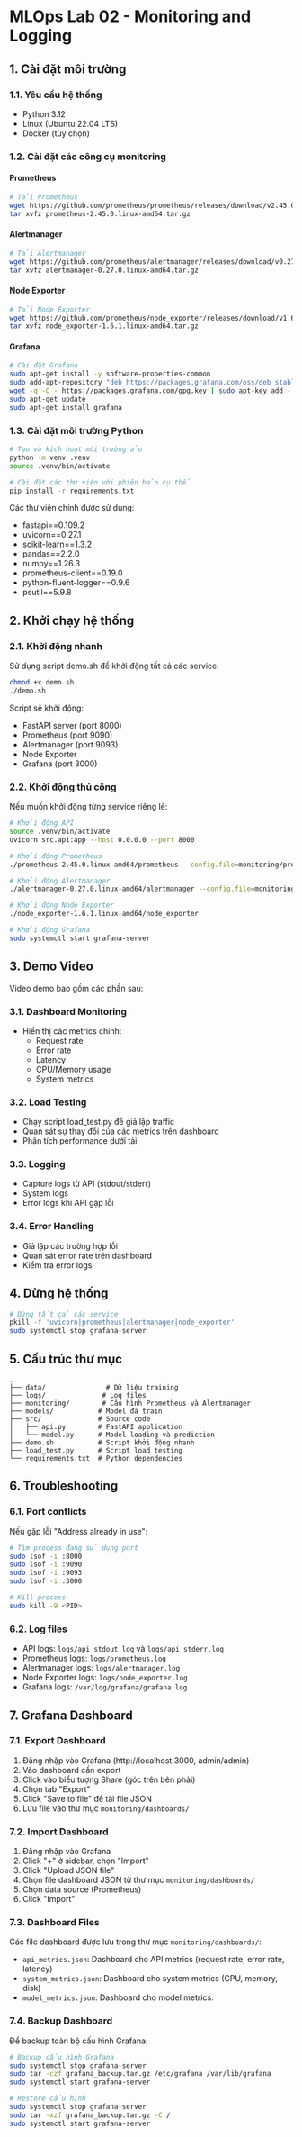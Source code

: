 # MLOps Lab 02 - Monitoring and Logging

## 1. Cài đặt môi trường

### 1.1. Yêu cầu hệ thống
- Python 3.12
- Linux (Ubuntu 22.04 LTS)
- Docker (tùy chọn)

### 1.2. Cài đặt các công cụ monitoring

#### Prometheus
```bash
# Tải Prometheus
wget https://github.com/prometheus/prometheus/releases/download/v2.45.0/prometheus-2.45.0.linux-amd64.tar.gz
tar xvfz prometheus-2.45.0.linux-amd64.tar.gz
```

#### Alertmanager
```bash
# Tải Alertmanager
wget https://github.com/prometheus/alertmanager/releases/download/v0.27.0/alertmanager-0.27.0.linux-amd64.tar.gz
tar xvfz alertmanager-0.27.0.linux-amd64.tar.gz
```

#### Node Exporter
```bash
# Tải Node Exporter
wget https://github.com/prometheus/node_exporter/releases/download/v1.6.1/node_exporter-1.6.1.linux-amd64.tar.gz
tar xvfz node_exporter-1.6.1.linux-amd64.tar.gz
```

#### Grafana
```bash
# Cài đặt Grafana
sudo apt-get install -y software-properties-common
sudo add-apt-repository "deb https://packages.grafana.com/oss/deb stable main"
wget -q -O - https://packages.grafana.com/gpg.key | sudo apt-key add -
sudo apt-get update
sudo apt-get install grafana
```

### 1.3. Cài đặt môi trường Python

```bash
# Tạo và kích hoạt môi trường ảo
python -m venv .venv
source .venv/bin/activate

# Cài đặt các thư viện với phiên bản cụ thể
pip install -r requirements.txt
```

Các thư viện chính được sử dụng:
- fastapi==0.109.2
- uvicorn==0.27.1
- scikit-learn==1.3.2
- pandas==2.2.0
- numpy==1.26.3
- prometheus-client==0.19.0
- python-fluent-logger==0.9.6
- psutil==5.9.8

## 2. Khởi chạy hệ thống

### 2.1. Khởi động nhanh
Sử dụng script demo.sh để khởi động tất cả các service:
```bash
chmod +x demo.sh
./demo.sh
```

Script sẽ khởi động:
- FastAPI server (port 8000)
- Prometheus (port 9090)
- Alertmanager (port 9093)
- Node Exporter
- Grafana (port 3000)

### 2.2. Khởi động thủ công
Nếu muốn khởi động từng service riêng lẻ:

```bash
# Khởi động API
source .venv/bin/activate
uvicorn src.api:app --host 0.0.0.0 --port 8000

# Khởi động Prometheus
./prometheus-2.45.0.linux-amd64/prometheus --config.file=monitoring/prometheus.yml

# Khởi động Alertmanager
./alertmanager-0.27.0.linux-amd64/alertmanager --config.file=monitoring/alertmanager.yml

# Khởi động Node Exporter
./node_exporter-1.6.1.linux-amd64/node_exporter

# Khởi động Grafana
sudo systemctl start grafana-server
```

## 3. Demo Video

Video demo bao gồm các phần sau:

### 3.1. Dashboard Monitoring
- Hiển thị các metrics chính:
  - Request rate
  - Error rate
  - Latency
  - CPU/Memory usage
  - System metrics

### 3.2. Load Testing
- Chạy script load_test.py để giả lập traffic
- Quan sát sự thay đổi của các metrics trên dashboard
- Phân tích performance dưới tải

### 3.3. Logging
- Capture logs từ API (stdout/stderr)
- System logs
- Error logs khi API gặp lỗi

### 3.4. Error Handling
- Giả lập các trường hợp lỗi
- Quan sát error rate trên dashboard
- Kiểm tra error logs

## 4. Dừng hệ thống

```bash
# Dừng tất cả các service
pkill -f 'uvicorn|prometheus|alertmanager|node_exporter'
sudo systemctl stop grafana-server
```

## 5. Cấu trúc thư mục

```
.
├── data/               # Dữ liệu training
├── logs/              # Log files
├── monitoring/        # Cấu hình Prometheus và Alertmanager
├── models/           # Model đã train
├── src/              # Source code
│   ├── api.py        # FastAPI application
│   └── model.py      # Model loading và prediction
├── demo.sh           # Script khởi động nhanh
├── load_test.py      # Script load testing
└── requirements.txt  # Python dependencies
```

## 6. Troubleshooting

### 6.1. Port conflicts
Nếu gặp lỗi "Address already in use":
```bash
# Tìm process đang sử dụng port
sudo lsof -i :8000
sudo lsof -i :9090
sudo lsof -i :9093
sudo lsof -i :3000

# Kill process
sudo kill -9 <PID>
```

### 6.2. Log files
- API logs: `logs/api_stdout.log` và `logs/api_stderr.log`
- Prometheus logs: `logs/prometheus.log`
- Alertmanager logs: `logs/alertmanager.log`
- Node Exporter logs: `logs/node_exporter.log`
- Grafana logs: `/var/log/grafana/grafana.log`

## 7. Grafana Dashboard

### 7.1. Export Dashboard
1. Đăng nhập vào Grafana (http://localhost:3000, admin/admin)
2. Vào dashboard cần export
3. Click vào biểu tượng Share (góc trên bên phải)
4. Chọn tab "Export"
5. Click "Save to file" để tải file JSON
6. Lưu file vào thư mục `monitoring/dashboards/`

### 7.2. Import Dashboard
1. Đăng nhập vào Grafana
2. Click "+" ở sidebar, chọn "Import"
3. Click "Upload JSON file"
4. Chọn file dashboard JSON từ thư mục `monitoring/dashboards/`
5. Chọn data source (Prometheus)
6. Click "Import"

### 7.3. Dashboard Files
Các file dashboard được lưu trong thư mục `monitoring/dashboards/`:
- `api_metrics.json`: Dashboard cho API metrics (request rate, error rate, latency)
- `system_metrics.json`: Dashboard cho system metrics (CPU, memory, disk)
- `model_metrics.json`: Dashboard cho model metrics.

### 7.4. Backup Dashboard
Để backup toàn bộ cấu hình Grafana:
```bash
# Backup cấu hình Grafana
sudo systemctl stop grafana-server
sudo tar -czf grafana_backup.tar.gz /etc/grafana /var/lib/grafana
sudo systemctl start grafana-server

# Restore cấu hình
sudo systemctl stop grafana-server
sudo tar -xzf grafana_backup.tar.gz -C /
sudo systemctl start grafana-server
```

